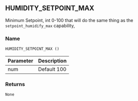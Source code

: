 ## HUMIDITY\_SETPOINT\_MAX

Minimum Setpoint, int 0-100 that will do the same thing as the `setpoint_humidify_max` capability, 


### Name

`HUMIDITY_SETPOINT_MAX ()` 


| Parameter | Description |
| --------- | ----------- |
| num       | Default 100 |



### Returns

`None`

